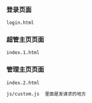 ### 登录页面

```bash
login.html
```

### 超管主页页面

```bash
index.1.html
```

### 管理主页页面

```bash
index.2.html
```

```bash
js/custom.js  里面是发请求的地方
```